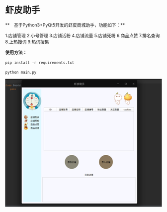 # 虾皮助手



**　基于Python3+PyQt5开发的虾皮商城助手，功能如下：**



1.店铺管理
2.小号管理
3.店铺活粉
4.店铺流量
5.店铺死粉
6.商品点赞
7.排名查询
8.上热搜词
9.热词搜集



**使用方法：**

`pip install -r requirements.txt`

`python main.py`



![软件界面](./docs/soft.png)



